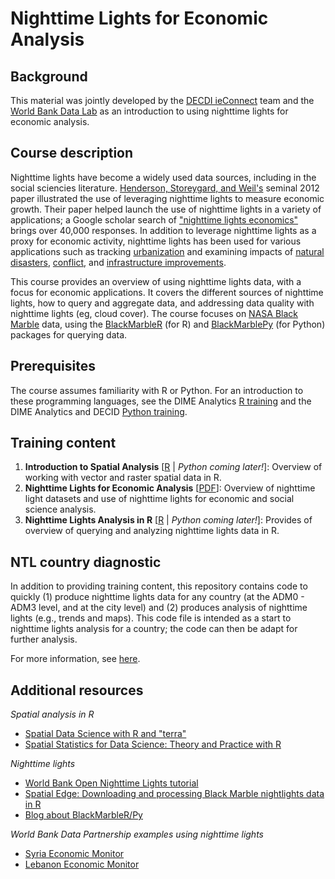# Nighttime Lights for Economic Analysis

## Background

This material was jointly developed by the [DECDI ieConnect](https://www.worldbank.org/en/about/unit/unit-dec/impactevaluation/partnerships/ieconnect) team and the [World Bank Data Lab](https://wbdatalab.org/) as an introduction to using nighttime lights for economic analysis.

## Course description

Nighttime lights have become a widely used data sources, including in the social sciencies literature. [Henderson, Storeygard, and Weil's](https://www.aeaweb.org/articles?id=10.1257/aer.102.2.994) seminal 2012 paper illustrated the use of leveraging nighttime lights to measure economic growth. Their paper helped launch the use of nighttime lights in a variety of applications; a Google scholar search of ["nighttime lights economics"](https://scholar.google.com/scholar?hl=en&as_sdt=0%2C9&q=nighttime+lights+economics&btnG=) brings over 40,000 responses. In addition to leverage nighttime lights as a proxy for economic activity, nighttime lights has been used for various applications such as tracking [urbanization](https://www.sciencedirect.com/science/article/abs/pii/S0034425797000461) and examining impacts of [natural disasters](https://www.sciencedirect.com/science/article/abs/pii/S0143622819308525), [conflict](https://www.mdpi.com/2072-4292/10/6/858), and [infrastructure improvements](https://documents.worldbank.org/en/publication/documents-reports/documentdetail/099332404062230683/idu073a7158605532046490b712098aed9008539).

This course provides an overview of using nighttime lights data, with a focus for economic applications. It covers the different sources of nighttime lights, how to query and aggregate data, and addressing data quality with nighttime lights (eg, cloud cover). The course focuses on [NASA Black Marble](https://blackmarble.gsfc.nasa.gov/) data, using the [BlackMarbleR](https://worldbank.github.io/blackmarbler/) (for R) and [BlackMarblePy](https://github.com/worldbank/blackmarblepy) (for Python) packages for querying data.

## Prerequisites

The course assumes familiarity with R or Python. For an introduction to these programming languages, see the DIME Analytics [R training](https://github.com/worldbank/dime-r-training) and the DIME Analytics and DECID [Python training](https://github.com/worldbank/dec-python-course).

## Training content

1. __Introduction to Spatial Analysis__ [[R](https://html-preview.github.io/?url=https://raw.githubusercontent.com/ramarty/ntl-training/refs/heads/main/trainings/01_spatial_analysis_review.html) | _Python coming later!_]: Overview of working with vector and raster spatial data in R.
2. __Nighttime Lights for Economic Analysis__ [[PDF](https://github.com/ramarty/ntl-training/blob/main/trainings/02_into_nighttime_lights.pdf)]: Overview of nighttime light datasets and use of nighttime lights for economic and social science analysis.
3. __Nighttime Lights Analysis in R__ [[R](https://html-preview.github.io/?url=https://raw.githubusercontent.com/ramarty/ntl-training/refs/heads/main/trainings/03_intro_blackmarbler.html) | _Python coming later!_]: Provides of overview of querying and analyzing nighttime lights data in R.

## NTL country diagnostic

In addition to providing training content, this repository contains code to quickly (1) produce nighttime lights data for any country (at the ADM0 - ADM3 level, and at the city level) and (2) produces analysis of nighttime lights (e.g., trends and maps). This code file is intended as a start to nighttime lights analysis for a country; the code can then be adapt for further analysis.

For more information, see [here](https://github.com/ramarty/ntl-training/tree/main/ntl-diagnostic-code).

## Additional resources

_Spatial analysis in R_
* [Spatial Data Science with R and "terra"](https://rspatial.org/)
* [Spatial Statistics for Data Science: Theory and Practice with R](https://www.paulamoraga.com/book-spatial/index.html)

_Nighttime lights_
* [World Bank Open Nighttime Lights tutorial](https://worldbank.github.io/OpenNightLights/welcome.html)
* [Spatial Edge: Downloading and processing Black Marble nightlights data in R](https://www.spatialedge.co/p/tutorial-downloading-and-processing)
* [Blog about BlackMarbleR/Py](https://blogs.worldbank.org/en/opendata/illuminating-insights-harnessing-nasas-black-marble-r-and-python-packages?auHash=U6q7khcBvDa_eUrNze0tnZkLg5TuvggWL18OTWQYmCA)

_World Bank Data Partnership examples using nighttime lights_
* [Syria Economic Monitor](https://datapartnership.org/syria-economic-monitor/notebooks/ntl-analysis/README.html)
* [Lebanon Economic Monitor](https://datapartnership.org/lebanon-economic-monitor/notebooks/ntl-analysis/README.html)


